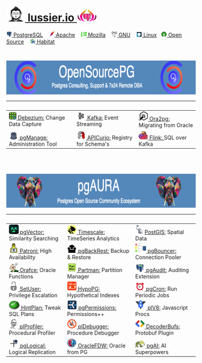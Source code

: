  
# [<img height=40 width=50 src=img/budha.png> lussier.io <img height=33 width=55 src=img/purple-pg-aura.png>](https://lussier.io)

[<img width=15 height=15 src=img/postgres.jpg> PostgreSQL](https://postgresql.org) &nbsp;&nbsp; [<img width=15 height=15 src=img/apache.png> Apache](https://apache.org) &nbsp;&nbsp; [<img width=15 height=15 src=img/mozilla.png> Mozilla](https://mozilla.org)  &nbsp;&nbsp;  [<img width=15 height=15 src=img/gnu.png> GNU](https://gnu.org) &nbsp;&nbsp;  [<img width=15 height=15 src=img/linuxFoundation.png> Linux](https://linuxfoundation.org) &nbsp;&nbsp;[<img width=15 height=15 src=img/osi.png> Open Source](https://opensource.org) &nbsp;&nbsp;  [<img width=15 height=15 src=img/habitat.png> Habitat](https://habitat.org)


<img height=25 width=1 src=img/spacer.png>
<center><img height=90 width=750 src=img/opensourcepg-banner.png></center> 

| &nbsp; | &nbsp; | &nbsp; |
| :----- | :----- | :----- | 
| [<img height=20 width=20 src=img/debezium.jpg> Debezium:](https://debezium.io) Change Data Capture | [<img height=20 width=25 src=img/kafka.jpg> Kafka:](https://kafka.apache.org) Event Streaming | [<img height=25 width=25 src=img/ora2pg.png> Ora2pg: ](https://ora2pg.darold.net) Migrating from Oracle
| [<img height=25 width25 src=img/pgmanage.png> pgManage:](https://github.com/commandprompt/pgmanage?tab=readme-ov-file#--a-modern-multi-platform-postgres-centric-database-clientadministration-tool-) Administration Tool | [<img height=25 width=25 src=img/apicurio.png> APICurio:](https://www.apicur.io/registry/) Registry for Schema's  | [<img height=25 width=25 src=img/flink.jpg> Flink: ](https://flink.apache.org) SQL over Kafka 


<img height=50 width=1 src=img/spacer.png>
<img height=90 width=750 src=img/pgaura-banner.png> 

| &nbsp; | &nbsp; | &nbsp; |
| :----- | :----- | :----- | 
| [<img height=25 width25 src=img/vector.png> pgVector:](https://github.com/pgvector/pgvector?tab=readme-ov-file#getting-started) Similarity Searching |  [<img height=25 width25 src=img/timescale.png> Timescale:](https://github.com/timescale/timescaledb?tab=readme-ov-file#create-a-hypertable) TimeSeries Analytics | [<img height=25 width25 src=img/postgis.jpg>PostGIS:](https://postgis.net) Spatial Data 
| [<img height=25 width25 src=img/patroni.png> Patroni:](https://github.com/patroni/patroni]) High Availability | [<img height=25 width25 src=img/backrest.png> pgBackRest:](https://pgbackrest.org) Backup & Restore | [<img height=25 width25 src=img/bouncer.png> pgBouncer:](https://pgbouncer.org) Connection Pooler 
| [<img height=25 width25 src=img/orafce.png> Orafce:](https://github.com/orafce/orafce/) Oracle Functions | [<img height=25 width25 src=img/partman.png> Partman:](https://github.com/pgpartman/pg_partman) Partition Manager| [<img height=25 width25 src=img/pgaudit.png> pgAudit:](https://pgaudit.org/) Auditing Extension 
| [<img height=25 width25 src=img/setuser.png> SetUser:](https://github.com/pgaudit/set_user?tab=readme-ov-file#postgresql-set_user-extension-module) Privilege Escalation| [<img height=25 width25 src=img/whatif.png> HypoPG:](https://github.com/) Hypothetical Indexes | [<img height=25 width25 src=img/cron.png> pgCron:](https://github.com/citusdata/pg_cron?tab=readme-ov-file#what-is-pg_cron) Run Periodic Jobs
| [<img height=25 width25 src=img/hintplan.png> HintPlan:](https://github.com/ossc-db/pg_hint_plan) Tweak SQL Plans | [<img height=25 width25 src=img/cybertec.png> pgPermissions:](https://github.com/cybertec-postgresql/pg_permissions?tab=readme-ov-file#postgresql-permission-reports-and-checks) Permissions++ | [<img height=25 width25 src=img/v8.png> plV8:](https://plv8.github.io/) Javascript Procs 
| [<img height=25 width25 src=img/jan.png> plProfiler:](https://github.com) Procedural Profiler | [<img height=25 width25 src=img/debugger.png> plDebugger:](https://github.com/EnterpriseDB/pldebugger) Procedure Debugger | [<img height=25 width25 src=img/protobufs.jpg> DecoderBufs:](https://github.com/debezium/postgres-decoderbufs) Protobuf Plugin
| [<img height=25 width25 src=img/pglogical.png> pgLogical:](https://github.com/2ndquadrant/pglogical?tab=readme-ov-file#usage) Logical Replication| [<img height=25 width25 src=img/oracle_fdw.png> OracleFDW:](https://github.com/laurenz/oracle_fdw?tab=readme-ov-file#foreign-data-wrapper-for-oracle) Oracle from PG | [<img height=25 width25 src=img/pgai.png> pgAI:](https://github.com/timescale/pgai?tab=readme-ov-file#create-a-table-and-run-a-vectorizer) AI Superpowers 
